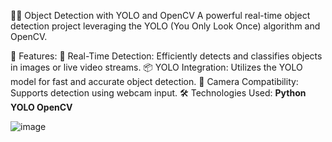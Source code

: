 🕵️‍♂️ Object Detection with YOLO and OpenCV
A powerful real-time object detection project leveraging the YOLO (You Only Look Once) algorithm and OpenCV.

🚀 Features:
🎯 Real-Time Detection: Efficiently detects and classifies objects in images or live video streams.
📦 YOLO Integration: Utilizes the YOLO model for fast and accurate object detection.
🎥 Camera Compatibility: Supports detection using webcam input.
🛠️ Technologies Used:
**Python
YOLO
OpenCV**

![image](https://github.com/user-attachments/assets/2c187107-7f48-4700-a1b6-77c55ef84850)

 

